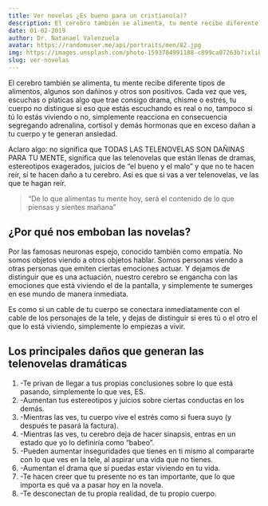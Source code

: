 ```yaml
---
title: Ver novelas ¿Es bueno para un cristiano(a)?
description: El cerebro también se alimenta, tu mente recibe diferente tipos de alimentos, algunos son dañinos y otros son positivos.
date: 01-02-2019
author: Dr. Natanael Valenzuela
avatar: https://randomuser.me/api/portraits/men/82.jpg
img: https://images.unsplash.com/photo-1593784991188-c899ca07263b?ixlib=rb-1.2.1&ixid=MnwxMjA3fDB8MHxwaG90by1wYWdlfHx8fGVufDB8fHx8&auto=format&fit=crop&w=1170&q=80
slug: ver-novelas
---
```


El cerebro también se alimenta, tu mente recibe diferente tipos de alimentos, algunos son dañinos y otros son positivos.  Cada vez que ves, escuchas o platicas algo que trae consigo drama, chisme o estrés, tu cuerpo no distingue si eso que estás escuchando es real o no, tampoco si tú lo estás viviendo o no, simplemente reacciona en consecuencia segregando adrenalina, cortisol y demás hormonas que en exceso dañan a tu cuerpo y te generan ansiedad.

Aclaro algo: no significa que TODAS LAS TELENOVELAS SON DAÑINAS PARA TU MENTE, significa que las telenovelas que están llenas de dramas, estereotipos exagerados, juicios de “el bueno y el malo” y que no te hacen reír, sí te hacen daño a tu cerebro.  Así es que si vas a ver telenovelas, ve las que te hagan reír.

> “De lo que alimentas tu mente hoy, será el contenido de lo que piensas y sientes mañana”

## ¿Por qué nos emboban las novelas?

Por las famosas neuronas espejo, conocido también como empatía.  No somos objetos viendo a otros objetos hablar.  Somos personas viendo a otras personas que emiten ciertas emociones actuar.  Y dejamos de distinguir que es una actuación, nuestro cerebro se engancha con las emociones que está viviendo el de la pantalla, y simplemente te sumerges en ese mundo de manera inmediata.

Es como si un cable de tu cuerpo se conectara inmediatamente con el cable de los personajes de la tele, y dejas de distinguir si eres tú o el otro el que lo está viviendo, simplemente lo empiezas a vivir.

## Los principales daños que generan las telenovelas dramáticas

1. -Te privan de llegar a tus propias conclusiones sobre lo que está pasando, simplemente lo que ves, ES.
2. -Aumentan tus estereotipos y juicios sobre ciertas conductas en los demás.
3. -Mientras las ves, tu cuerpo vive el estrés como si fuera suyo (y después te pasará la factura).
4. -Mientras las ves, tu cerebro deja de hacer sinapsis, entras en un estado que yo lo definiría como “babeo”.
5. -Pueden aumentar inseguridades que tienes en ti mismo al compararte con lo que ves en la tele, al aspirar una vida que no tienes.
6. -Aumentan el drama que sí puedas estar viviendo en tu vida.
7. -Te hacen creer que tu presente no es tan importante, que lo que importa es qué va a pasar hoy en la novela.
8. -Te desconectan de tu propia realidad, de tu propio cuerpo.


